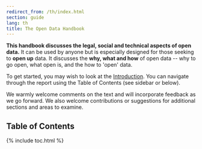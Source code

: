 ```yaml
---
redirect_from: /th/index.html
section: guide
lang: th
title: The Open Data Handbook
---
```


**This handbook discusses the legal, social and technical aspects of open data.** It can be used by anyone but is especially designed for those seeking to **open up** data. It discusses the **why, what and how** of open data -- why to go open, what open is, and the how to 'open' data.

To get started, you may wish to look at the [Introduction](introduction/). You can navigate through the report using the Table of Contents (see sidebar or below).

We warmly welcome comments on the text and will incorporate feedback as we go forward. We also welcome contributions or suggestions for additional sections and areas to examine.

## Table of Contents

{% include toc.html %}
